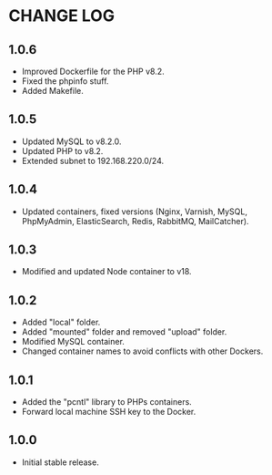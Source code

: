 # CHANGE LOG

## 1.0.6

- Improved Dockerfile for the PHP v8.2.
- Fixed the phpinfo stuff.
- Added Makefile.

## 1.0.5

- Updated MySQL to v8.2.0.
- Updated PHP to v8.2.
- Extended subnet to 192.168.220.0/24.

## 1.0.4

- Updated containers, fixed versions (Nginx, Varnish, MySQL, PhpMyAdmin, ElasticSearch, Redis, RabbitMQ, MailCatcher).

## 1.0.3

- Modified and updated Node container to v18.

## 1.0.2

- Added "local" folder.
- Added "mounted" folder and removed "upload" folder.
- Modified MySQL container.
- Changed container names to avoid conflicts with other Dockers.

## 1.0.1

- Added the "pcntl" library to PHPs containers.
- Forward local machine SSH key to the Docker.

## 1.0.0

- Initial stable release.